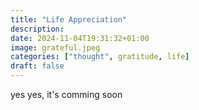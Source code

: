```yaml
---
title: "Life Appreciation"
description: 
date: 2024-11-04T19:31:32+01:00
image: grateful.jpeg
categories: ["thought", gratitude, life]
draft: false
---
```


yes yes, it's comming soon